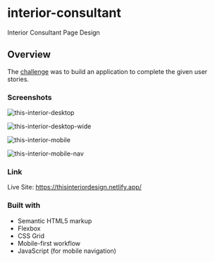 # interior-consultant
Interior Consultant Page Design

## Overview

The [challenge](https://devchallenges.io/challenges/Jymh2b2FyebRTUljkNcb) was to build an application to complete the given user stories.

### Screenshots

![this-interior-desktop](https://user-images.githubusercontent.com/79578822/115556017-78d37580-a2b0-11eb-97c4-51ec60d8dfdf.png)

![this-interior-desktop-wide](https://user-images.githubusercontent.com/79578822/115556024-7b35cf80-a2b0-11eb-853f-97534d3d19d7.png)

![this-interior-mobile](https://user-images.githubusercontent.com/79578822/115556032-7cff9300-a2b0-11eb-8120-c6f83ae8bd18.png)

![this-interior-mobile-nav](https://user-images.githubusercontent.com/79578822/115556037-7e30c000-a2b0-11eb-8666-adbb93a13237.png)

### Link

Live Site: https://thisinteriordesign.netlify.app/

### Built with

- Semantic HTML5 markup
- Flexbox
- CSS Grid
- Mobile-first workflow
- JavaScript (for mobile navigation)


